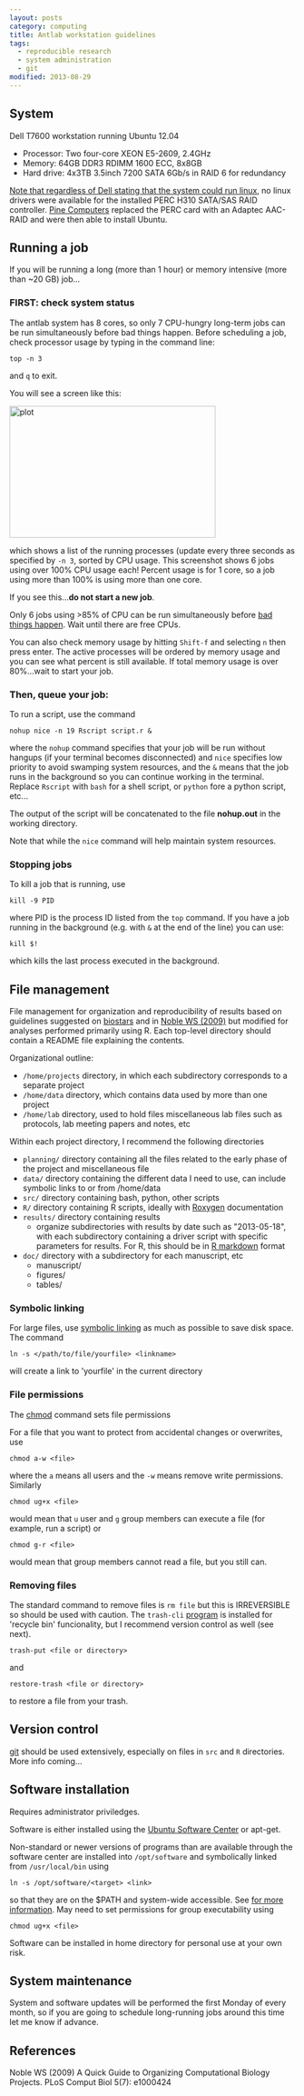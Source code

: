 ```yaml
---
layout: posts
category: computing
title: Antlab workstation guidelines
tags: 
  - reproducible research
  - system administration
  - git
modified: 2013-08-29
---
```


## System
Dell T7600 workstation running Ubuntu 12.04

* Processor: Two four-core XEON E5-2609, 2.4GHz
* Memory: 64GB DDR3 RDIMM 1600 ECC, 8x8GB
* Hard drive: 4x3TB 3.5inch 7200 SATA 6Gb/s in RAID 6 for redundancy

[Note that regardless of Dell stating that the system could run linux](http://xkcd.com/349/), no linux drivers were available for the installed PERC H310 SATA/SAS RAID controller. [Pine Computers](http://pinecomputers.net/) replaced the PERC card with an Adaptec AAC-RAID and were then able to install Ubuntu. 



## Running a job

If you will be running a long (more than 1 hour) or memory intensive (more than ~20 GB) job...

### FIRST: check system status

The antlab system has 8 cores, so only 7 CPU-hungry long-term jobs can be run simultaneously before bad things happen. Before scheduling a job, check processor usage by typing in the command line:

~~~
top -n 3
~~~  

and `q` to exit.

You will see a screen like this: 

<div class="row text-center">
	<img src="{{ site.url }}/assets/img/top-output.png" alt="plot" width="363" height="232">
</div>

which shows a list of the running processes (update every three seconds as specified by `-n 3`, sorted by CPU usage. This screenshot shows 6 jobs using over 100% CPU usage each! Percent usage is for 1 core, so a job using more than 100% is using more than one core.

If you see this...**do not start a new job**. 

Only 6 jobs using >85% of CPU can be run simultaneously before [bad things happen](http://xkcd.com/1084/). Wait until there are free CPUs. 

You can also check memory usage by hitting `Shift-f` and selecting `n` then press enter. The active processes will be ordered by memory usage and you can see what percent is still available. If total memory usage is over 80%...wait to start your job.

### Then, queue your job:

To run a script, use the command

~~~
nohup nice -n 19 Rscript script.r &
~~~

where the `nohup` command specifies that your job will be run without hangups (if your terminal becomes disconnected) and `nice` specifies low priority to avoid swamping system resources, and the `&` means that the job runs in the background so you can continue working in the terminal. Replace `Rscript` with `bash` for a shell script, or `python` fore a python script, etc...

The output of the script will be concatenated to the file **nohup.out** in the working directory.

Note that while the `nice` command will help maintain system resources.

### Stopping jobs

To kill a job that is running, use 

~~~
kill -9 PID
~~~

where PID is the process ID listed from the `top` command. If you have a job running in the background (e.g. with `&` at the end of the line) you can use:

~~~
kill $!
~~~

which kills the last process executed in the background.


## File management

File management for organization and reproducibility of results based on 
 guidelines suggested on [biostars](http://www.biostars.org/p/821/) and in [Noble WS (2009)](doi:10.1371/journal.pcbi.1000424) but modified for analyses performed primarily using R. Each top-level directory should contain a README file explaining the contents.

Organizational outline:

- `/home/projects` directory, in which each subdirectory corresponds to a separate project
- `/home/data` directory, which contains data used by more than one project
- `/home/lab` directory, used to hold files miscellaneous lab files such as protocols, lab meeting papers and notes, etc

Within each project directory, I recommend the following directories

- `planning/` directory containing all the files related to the early phase of the project and miscellaneous file
- `data/` directory containing the different data I need to use, can include symbolic links to or from /home/data
- `src/` directory containing bash, python, other scripts
- `R/` directory containing R scripts, ideally with [Roxygen](http://roxygen.org/) documentation
- `results/` directory containing results
    - organize subdirectories with results by date such as "2013-05-18", with each subdirectory containing a driver script with specific parameters for results. For R, this should be in [R markdown]( http://www.rstudio.com/ide/docs/authoring/using_markdown) format
- `doc/` directory with a subdirectory for each manuscript, etc
    - manuscript/
    - figures/
    - tables/

### Symbolic linking

For large files, use [symbolic linking](http://en.wikipedia.org/wiki/Symbolic_link) as much as possible to save disk space. The command 

~~~
ln -s </path/to/file/yourfile> <linkname>
~~~

will create a link to 'yourfile' in the current directory

### File permissions

The [chmod](http://en.wikipedia.org/wiki/Chmod) command sets file permissions

For a file that you want to protect from accidental changes or overwrites, use

~~~
chmod a-w <file>
~~~

where the `a` means all users and the `-w` means remove write permissions. Similarly

~~~
chmod ug+x <file> 
~~~

would mean that `u` user and `g` group members can execute a file (for example, run a script) or 

~~~
chmod g-r <file>
~~~

would mean that group members cannot read a file, but you still can.


### Removing files

The standard command to remove files is `rm file` but this is IRREVERSIBLE so should be used with caution. The `trash-cli` [program](https://github.com/andreafrancia/trash-cli) is installed for 'recycle bin' funcionality, but I recommend version control as well (see next).

~~~
trash-put <file or directory>
~~~

and 

~~~
restore-trash <file or directory>
~~~

to restore a file from your trash.



## Version control

[git](http://git-scm.com/) should be used extensively, especially on files in `src` and `R` directories. More info coming...


## Software installation

Requires administrator priviledges. 

Software is either installed using the [Ubuntu Software Center](https://wiki.ubuntu.com/SoftwareCenter) or apt-get.

Non-standard or newer versions of programs than are available through the software center are installed into `/opt/software` and symbolically linked from `/usr/local/bin` using 

~~~
ln -s /opt/software/<target> <link>
~~~

so that they are on the $PATH and system-wide accessible. See [for more information](http://askubuntu.com/questions/1148/what-is-the-best-place-to-install-user-apps). May need to set permissions for group executability using

~~~
chmod ug+x <file>
~~~

Software can be installed in home directory for personal use at your own risk.



## System maintenance

System and software updates will be performed the first Monday of every month, so if you are going to schedule long-running jobs around this time let me know if advance.



## References

Noble WS (2009) A Quick Guide to Organizing Computational Biology Projects. PLoS Comput Biol 5(7): e1000424
